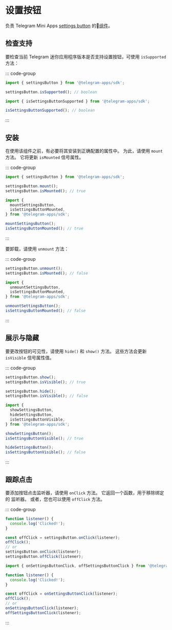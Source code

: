 # 设置按钮

负责 Telegram Mini
Apps [settings button](../../../../platform/settings-button.md) 的💠[组件](../scopes.md)。

## 检查支持

要检查当前 Telegram 迷你应用程序版本是否支持设置按钮，可使用
`isSupported` 方法：

::: code-group

```ts [Variable]
import { settingsButton } from '@telegram-apps/sdk';

settingsButton.isSupported(); // boolean
```

```ts [Functions]
import { isSettingsButtonSupported } from '@telegram-apps/sdk';

isSettingsButtonSupported(); // boolean
```

:::

## 安装

在使用该组件之前，有必要将其安装到正确配置的属性中。
为此，请使用 `mount` 方法。 它将更新 `isMounted` 信号属性。

::: code-group

```ts [Variable]
import { settingsButton } from '@telegram-apps/sdk';

settingsButton.mount();
settingsButton.isMounted(); // true
```

```ts [Functions]
import {
  mountSettingsButton,
  isSettingsButtonMounted,
} from '@telegram-apps/sdk';

mountSettingsButton();
isSettingsButtonMounted(); // true
```

:::

要卸载，请使用 `unmount` 方法：

::: code-group

```ts [Variable]
settingsButton.unmount();
settingsButton.isMounted(); // false
```

```ts [Functions]
import { 
  unmountSettingsButton,
  isSettingsButtonMounted,
} from '@telegram-apps/sdk';

unmountSettingsButton();
isSettingsButtonMounted(); // false
```

:::

## 展示与隐藏

要更改按钮的可见性，请使用 `hide()` 和 `show()` 方法。 这些方法会更新
`isVisible` 信号属性值。

::: code-group

```ts [Variable]
settingsButton.show();
settingsButton.isVisible(); // true

settingsButton.hide();
settingsButton.isVisible(); // false
```

```ts [Functions]
import {
  showSettingsButton,
  hideSettingsButton,
  isSettingsButtonVisible,
} from '@telegram-apps/sdk';

showSettingsButton();
isSettingsButtonVisible(); // true

hideSettingsButton();
isSettingsButtonVisible(); // false
```

:::

## 跟踪点击

要添加按钮点击监听器，请使用 `onClick` 方法。 它返回一个函数，用于移除绑定的
监听器。 或者，您也可以使用 `offClick` 方法。

::: code-group

```ts [Variable]
function listener() {
  console.log('Clicked!');
}

const offClick = settingsButton.onClick(listener);
offClick();
// or
settingsButton.onClick(listener);
settingsButton.offClick(listener);
```

```ts [Functions]
import { onSettingsButtonClick, offSettingsButtonClick } from '@telegram-apps/sdk';

function listener() {
  console.log('Clicked!');
}

const offClick = onSettingsButtonClick(listener);
offClick();
// or
onSettingsButtonClick(listener);
offSettingsButtonClick(listener);
```

:::
